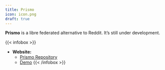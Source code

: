 ```yaml
---
title: Prismo
icon: icon.png
draft: true
---
```


**Prismo** is a libre federated alternative to Reddit. It’s still under development.

{{< infobox >}}
- **Website:**
    - [Prismo Repository](https://gitlab.com/prismosuite/prismo#readme)
    - [Demo](https://prismo.xyz/)
{{< /infobox >}}